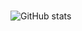 ###
<!--
**mihaiplesa/mihaiplesa** is a ✨ _special_ ✨ repository because its `README.md` (this file) appears on your GitHub profile.

Hi there 👋 I'm Mihai

Here are some ideas to get you started:

- 🔭 I’m currently working on ...
- 🌱 I’m currently learning ...
- 👯 I’m looking to collaborate on ...
- 🤔 I’m looking for help with ...
- 💬 Ask me about ...
- 📫 How to reach me: ...
- ⚡ Fun fact: ...

-->
![GitHub stats](https://github-readme-stats.vercel.app/api?username=mihaiplesa&show_icons=true&count_private=true&include_all_commits=true)
